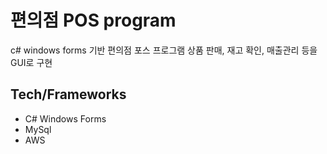 # 편의점 POS program
c# windows forms 기반 편의점 포스 프로그램
상품 판매, 재고 확인, 매출관리 등을 GUI로 구현 

## Tech/Frameworks

- C# Windows Forms
- MySql
- AWS

<!-- Markdown link & img dfn's -->
[npm-image]: https://img.shields.io/npm/v/datadog-metrics.svg?style=flat-square
[npm-url]: https://npmjs.org/package/datadog-metrics
[npm-downloads]: https://img.shields.io/npm/dm/datadog-metrics.svg?style=flat-square
[travis-image]: https://img.shields.io/travis/dbader/node-datadog-metrics/master.svg?style=flat-square
[travis-url]: https://travis-ci.org/dbader/node-datadog-metrics
[wiki]: https://github.com/yourname/yourproject/wiki
